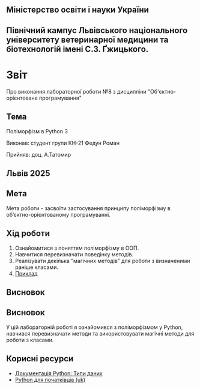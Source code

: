 ## Міністерство освіти і науки України

## Північний кампус Львівського національного університету ветеринарної медицини та біотехнологій імені С.З. Ґжицького.

# Звіт
Про виконання лабораторної роботи №8 з дисципліни "Об'єктно-орієнтоване програмування"

## Тема
Поліморфізм в Python 3

Виконав: студент групи КН-21 Федун Роман

Прийняв: доц. А.Татомир

## Львів 2025

## Мета

Мета роботи - засвоїти застосування принципу поліморфізму в
об’єктно-орієнтованому програмуванні.

## Хід роботи

1. Ознайомитися з поняттям поліморфізму в ООП.
2. Навчитися перевизначати поведінку методів.
3. Реалізувати декілька “магічних методів” для роботи з визначеними раніше
класами.
4. [Приклад](cod.py)

## Висновок
## Висновок

У цій лабораторній роботі я ознайомився з поліморфізмом у Python, навчився перевизначати методи та використовувати магічні методи для роботи з класами.

## Корисні ресурси

- [Документація Python: Типи даних](https://www.learnpython.org/en/Variables_and_Types)
- [Python для початківців (uk)](https://uk.wikipedia.org/wiki/Python)